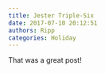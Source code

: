 ```yaml
---
title: Jester Triple-Six
date: 2017-07-10 20:12:51
authors: Ripp
categories: Holiday
---
```


 That was a great post!